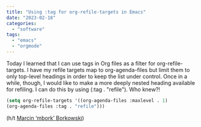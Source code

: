 ```yaml
---
title: "Using :tag for org-refile-targets in Emacs"
date: "2023-02-18"
categories: 
  - "software"
tags: 
  - "emacs"
  - "orgmode"
---
```


Today I learned that I can use tags in Org files as a filter for org-refile-targets. I have my refile targets map to org-agenda-files but limit them to only top-level headings in order to keep the list under control. Once in a while, though, I would like to make a more deeply nested heading available for refiling. I can do this by using (:tag . "refile"). Who knew?!

```lisp
(setq org-refile-targets '((org-agenda-files :maxlevel . 1)
(org-agenda-files :tag . "refile")))
```

(h/t [Marcin ‘mbork’ Borkowski](https://mbork.pl/2023-02-18_My_approach_to_TODOs))
